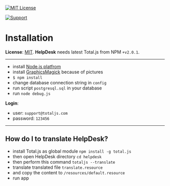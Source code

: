 [![MIT License][license-image]][license-url]

[![Support](https://www.totaljs.com/img/button-support.png?v=2)](https://www.totaljs.com/support/)

# Installation

__License__: [MIT](license.txt). __HelpDesk__ needs latest Total.js from NPM `+v2.0.1`.

---

- install [Node.js platfrom](https://nodejs.org/)
- install [GraphicsMagick](http://www.graphicsmagick.org/) because of pictures
- `$ npm install`
- change database connection string in `config`
- run script `postgresql.sql` in your database
- run `node debug.js`

__Login__:
- user: `support@totaljs.com`
- password: `123456`

---

## How do I to translate HelpDesk?

- install Total.js as global module `npm install -g total.js`
- then open HelpDesk directory `cd helpdesk`
- then perform this command `totaljs --translate`
- translate translated file `translate.resource`
- and copy the content to `/resources/default.resource`
- run app

[license-image]: https://img.shields.io/badge/license-MIT-blue.svg?style=flat
[license-url]: license.txt
